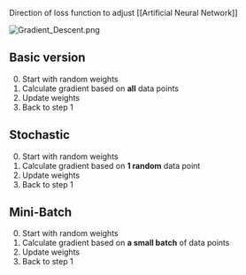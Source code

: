 Direction of loss function to adjust [[Artificial Neural Network]]

![Gradient_Descent.png](gradient_descent.png)

## Basic version

0. Start with random weights
1. Calculate gradient based on **all** data points
2. Update weights
3. Back to step 1

## Stochastic

0. Start with random weights
1. Calculate gradient based on **1 random** data point
2. Update weights
3. Back to step 1

## Mini-Batch

0. Start with random weights
1. Calculate gradient based on **a small batch** of data points
2. Update weights
3. Back to step 1
